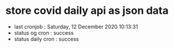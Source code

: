 # store covid daily api as json data

- last cronjob : Saturday, 12 December 2020 10:13:31
- status og cron : success
- status daily cron : success
      
      